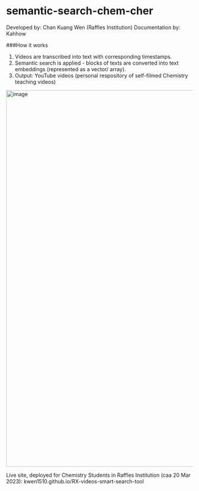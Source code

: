 # semantic-search-chem-cher

Developed by: Chan Kuang Wen (Raffles Institution)
Documentation by: Kahhow

###How it works<br>
1) Videos are transcribed into text with corresponding timestamps. <br>
2) Semantic search is applied - blocks of texts are converted into text embeddings (represented as a vector/ array). <br>
3) Output: YouTube videos (personal respository of self-filmed Chemistry teaching videos)
<img width="1016" alt="image" src="https://user-images.githubusercontent.com/44336310/226302206-200bc064-542d-4009-a6a5-156808a937ec.png">


Live site, deployed for Chemistry Students in Raffles Institution (caa 20 Mar 2023): kwen1510.github.io/RX-videos-smart-search-tool
